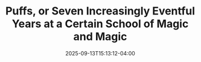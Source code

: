 ---
title: "Puffs, or Seven Increasingly Eventful Years at a Certain School of Magic and Magic"
Theatre: The 5 & Dime 
Venue: The Florida Ballet
Season: 2025
date: 2025-09-13T15:13:12-04:00
opening_date: 2025-11-07
closing_date: 2025-11-15
showtimes:
  - 2025-11-07 20:00:00
  - 2025-11-08 20:00:00
  - 2025-11-09 14:00:00
  - 2025-11-10 20:00:00
  - 2025-11-13 20:00:00
  - 2025-11-14 20:00:00
  - 2025-11-15 20:00:00
featured_image: 2025-Puffs.webp
featured_image_alt: 
featured_image_caption: 
featured_image_attr: 
featured_image_attr_link: 
program:
Website: https://www.the5anddime.org/puffs
Tickets: https://www.eventbrite.com/e/puffs-tickets-1087002747479?aff=ebdsoporgprofile
show_details: 
cast:
  - Wayne Hopkins: Lily Zawatsky
  - Oliver Rivers: Richie Rosado
  - Megan Jones: Mya Williams
  - Narrator: Anna Vera
  - "Ernie Mac, A Very Tall Man, Seamus, A Certain Potions Teacher, Professor Turban, Ghost History Teacher, Professor Locky, Mr. Nick, Sal, Second Headmaster, Real Mr. Moody": Katie Swider
  - "Hannah, First Headmaster, Professor McG, Professor Sprouty, Xavia Jones, Professor Lanny, Runes Teacher, Ms. Babble": Erin Barnes
  - "J. Finch Fletchley, Uncle Dave, Goyle, A Fat Friar, Clumsy Longbottom, Hermeoone #3, Viktor, Mr. Bagman, Zach Smith": Levi Reeves
  - "Leanne, Ginny, Helga, Frenchy": Cynthia Riegler
  - "Sally Perks, Hermeoone, Blondo Malfoy, Rowena, Rita Scooter, Bippy": Adrianna Williams
  - "Susie Bones, Harry, Colin, Hermeoone #2, Rig Gryff, Myrtle": Rachel Johns
  - "Cedric, Mr. Voldy": Chris Berry
crew:
 - Director: 
    - Daniel Austin
    - Ron Shreve
 - Scenic Construction: Logan Forbess
orchestra:
genres: 
Description: 
---